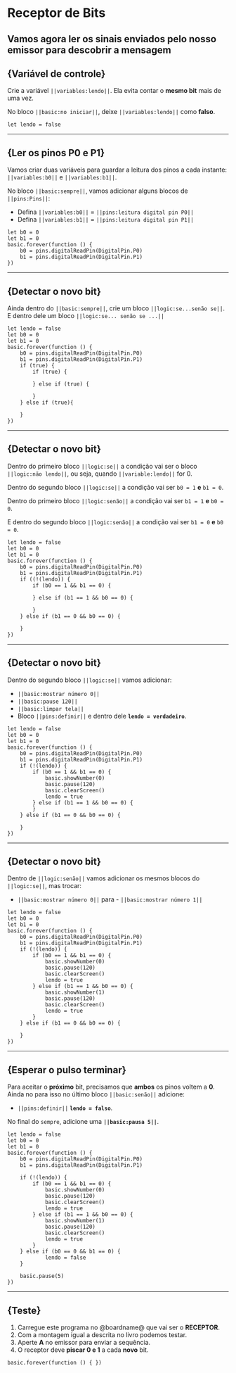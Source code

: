 # Receptor de Bits

## Vamos agora ler os sinais enviados pelo nosso emissor para descobrir a mensagem

## {Variável de controle}
Crie a variável ``||variables:lendo||``. Ela evita contar o **mesmo bit** mais de uma vez.

No bloco ``||basic:no iniciar||``, deixe ``||variables:lendo||`` como **falso**.

```blocks
let lendo = false
```

---

## {Ler os pinos P0 e P1}
Vamos criar duas variáveis para guardar a leitura dos pinos a cada instante: ``||variables:b0||`` e ``||variables:b1||``.

No bloco ``||basic:sempre||``, vamos adicionar alguns blocos de ``||pins:Pins||``:
- Defina ``||variables:b0||`` = ``||pins:leitura digital pin P0||``
- Defina ``||variables:b1||`` = ``||pins:leitura digital pin P1||``

```blocks
let b0 = 0
let b1 = 0
basic.forever(function () {
    b0 = pins.digitalReadPin(DigitalPin.P0)
    b1 = pins.digitalReadPin(DigitalPin.P1)
})
```

---

## {Detectar o novo bit}
Ainda dentro do ``||basic:sempre||``, crie um bloco ``||logic:se...senão se||``.
E dentro dele um bloco  ``||logic:se... senão se ...||``
```blocks
let lendo = false
let b0 = 0
let b1 = 0
basic.forever(function () {
    b0 = pins.digitalReadPin(DigitalPin.P0)
    b1 = pins.digitalReadPin(DigitalPin.P1)
    if (true) {
        if (true) {
            
        } else if (true) {
            
        }
    } else if (true){

    }
})
```
---

## {Detectar o novo bit}
Dentro do primeiro bloco ``||logic:se||`` a condição vai ser o bloco ``||logic:não lendo||``, ou seja, quando ``||variable:lendo||`` for 0.

Dentro do segundo bloco ``||logic:se||`` a condição vai ser ``b0 = 1`` **e** ``b1 = 0``.

Dentro do primeiro bloco ``||logic:senão||`` a condição vai ser ``b1 = 1`` **e** ``b0 = 0``.

E dentro do segundo bloco ``||logic:senão||`` a condição vai ser ``b1 = 0`` **e** ``b0 = 0``.
```blocks
let lendo = false
let b0 = 0
let b1 = 0
basic.forever(function () {
    b0 = pins.digitalReadPin(DigitalPin.P0)
    b1 = pins.digitalReadPin(DigitalPin.P1)
    if ((!(lendo)) {
        if (b0 == 1 && b1 == 0) {
            
        } else if (b1 == 1 && b0 == 0) {
            
        }
    } else if (b1 == 0 && b0 == 0) {

    }
})
```

---
## {Detectar o novo bit}
Dentro do segundo bloco ``||logic:se||`` vamos adicionar:
- ``||basic:mostrar número 0||``
- ``||basic:pause 120||``
- ``||basic:limpar tela||``
- Bloco ``||pins:definir||`` e dentro dele **``lendo = verdadeiro``**.

```blocks
let lendo = false
let b0 = 0
let b1 = 0
basic.forever(function () {
    b0 = pins.digitalReadPin(DigitalPin.P0)
    b1 = pins.digitalReadPin(DigitalPin.P1)
    if (!(lendo)) {
        if (b0 == 1 && b1 == 0) {
            basic.showNumber(0)
            basic.pause(120)
            basic.clearScreen()
            lendo = true
        } else if (b1 == 1 && b0 == 0) {
        }
    } else if (b1 == 0 && b0 == 0) {

    }
})
```

---
## {Detectar o novo bit}
Dentro de ``||logic:senão||`` vamos adicionar os mesmos blocos do ``||logic:se||``, mas trocar:
- ``||basic:mostrar número 0||`` para - ``||basic:mostrar número 1||``

```blocks
let lendo = false
let b0 = 0
let b1 = 0
basic.forever(function () {
    b0 = pins.digitalReadPin(DigitalPin.P0)
    b1 = pins.digitalReadPin(DigitalPin.P1)
    if (!(lendo)) {
        if (b0 == 1 && b1 == 0) {
            basic.showNumber(0)
            basic.pause(120)
            basic.clearScreen()
            lendo = true
        } else if (b1 == 1 && b0 == 0) {
            basic.showNumber(1)
            basic.pause(120)
            basic.clearScreen()
            lendo = true
        }
    } else if (b1 == 0 && b0 == 0) {

    }
})
```

---

## {Esperar o pulso terminar}
Para aceitar o **próximo** bit, precisamos que **ambos** os pinos voltem a **0**.  
Ainda no para isso no último bloco ``||basic:senão||`` adicione:
- ``||pins:definir||`` **``lendo = falso``**.

No final do `sempre`, adicione uma **``||basic:pausa 5||``**.

```blocks
let lendo = false
let b0 = 0
let b1 = 0
basic.forever(function () {
    b0 = pins.digitalReadPin(DigitalPin.P0)
    b1 = pins.digitalReadPin(DigitalPin.P1)

    if (!(lendo)) {
        if (b0 == 1 && b1 == 0) {
            basic.showNumber(0)
            basic.pause(120)
            basic.clearScreen()
            lendo = true
        } else if (b1 == 1 && b0 == 0) {
            basic.showNumber(1)
            basic.pause(120)
            basic.clearScreen()
            lendo = true
        }
    } else if (b0 == 0 && b1 == 0) {
            lendo = false
    }

    basic.pause(5)
})
```

---

## {Teste}
1. Carregue este programa no @boardname@ que vai ser o **RECEPTOR**.  
2. Com a montagem igual a descrita no livro podemos testar.  
3. Aperte **A** no emissor para enviar a sequência.  
4. O receptor deve **piscar 0 e 1** a cada **novo** bit.

```template
basic.forever(function () { })
```